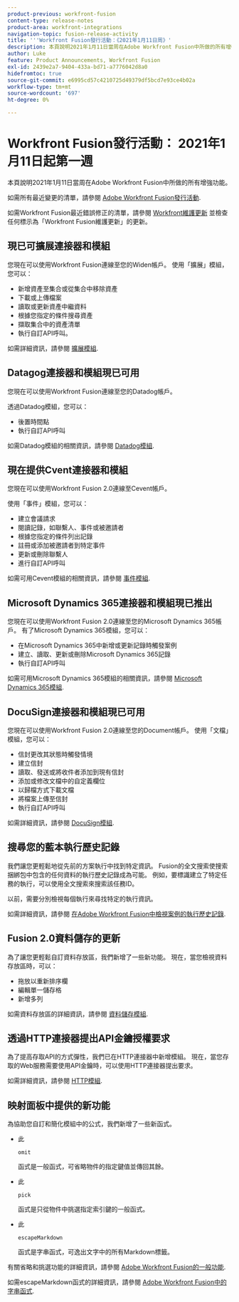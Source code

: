 ```yaml
---
product-previous: workfront-fusion
content-type: release-notes
product-area: workfront-integrations
navigation-topic: fusion-release-activity
title: '''Workfront Fusion發行活動：《2021年1月11日周》'
description: 本頁說明2021年1月11日當周在Adobe Workfront Fusion中所做的所有增強功能。
author: Luke
feature: Product Announcements, Workfront Fusion
exl-id: 2439e2a7-9404-433a-bd71-a7776042d8a0
hidefromtoc: true
source-git-commit: e6995cd57c4210725d49379df5bcd7e93ce4b02a
workflow-type: tm+mt
source-wordcount: '697'
ht-degree: 0%

---
```


# Workfront Fusion發行活動： 2021年1月11日起第一週

本頁說明2021年1月11日當周在Adobe Workfront Fusion中所做的所有增強功能。

如需所有最近變更的清單，請參閱 [Adobe Workfront Fusion發行活動](../../../product-announcements/product-releases/fusion-release-activity/fusion-release-activity.md).

如需Workfront Fusion最近錯誤修正的清單，請參閱 [Workfront維護更新](https://experienceleague.adobe.com/docs/workfront-known-issues/releases/current-updates.html) 並檢查任何標示為「Workfront Fusion維護更新」的更新。

## 現已可擴展連接器和模組

您現在可以使用Workfront Fusion連線至您的Widen帳戶。 使用「擴展」模組，您可以：

* 新增資產至集合或從集合中移除資產
* 下載或上傳檔案
* 讀取或更新資產中繼資料
* 根據您指定的條件搜尋資產
* 擷取集合中的資產清單
* 執行自訂API呼叫。

如需詳細資訊，請參閱 [擴展模組](../../../workfront-fusion/apps-and-their-modules/widen-modules.md).

## Datagog連接器和模組現已可用

您現在可以使用Workfront Fusion連線至您的Datadog帳戶。

透過Datadog模組，您可以：

* 後置時間點
* 執行自訂API呼叫

如需Datadog模組的相關資訊，請參閱 [Datadog模組](../../../workfront-fusion/apps-and-their-modules/datadog-modules.md).

## 現在提供Cvent連接器和模組

您現在可以使用Workfront Fusion 2.0連線至Cevent帳戶。

使用「事件」模組，您可以：

* 建立會議請求
* 閱讀記錄，如聯繫人、事件或被邀請者
* 根據您指定的條件列出記錄
* 註冊或添加被邀請者到特定事件
* 更新或刪除聯繫人
* 進行自訂API呼叫

如需可用Cevent模組的相關資訊，請參閱 [事件模組](../../../workfront-fusion/apps-and-their-modules/cvent-modules.md).

## Microsoft Dynamics 365連接器和模組現已推出

您現在可以使用Workfront Fusion 2.0連線至您的Microsoft Dynamics 365帳戶。 有了Microsoft Dynamics 365模組，您可以：

* 在Microsoft Dynamics 365中新增或更新記錄時觸發案例
* 建立、讀取、更新或刪除Microsoft Dynamics 365記錄
* 執行自訂API呼叫

如需可用Microsoft Dynamics 365模組的相關資訊，請參閱 [Microsoft Dynamics 365模組](../../../workfront-fusion/apps-and-their-modules/microsoft-dynamics-365-modules.md).

## DocuSign連接器和模組現已可用

您現在可以使用Workfront Fusion 2.0連線至您的Document帳戶。 使用「文檔」模組，您可以：

* 信封更改其狀態時觸發情境
* 建立信封
* 讀取、發送或將收件者添加到現有信封
* 添加或修改文檔中的自定義欄位
* 以歸檔方式下載文檔
* 將檔案上傳至信封
* 執行自訂API呼叫

如需詳細資訊，請參閱 [DocuSign模組](../../../workfront-fusion/apps-and-their-modules/docusign-modules.md).

## 搜尋您的藍本執行歷史記錄

我們讓您更輕鬆地從先前的方案執行中找到特定資訊。 Fusion的全文搜索使搜索捆綁包中包含的任何資料的執行歷史記錄成為可能。 例如，要標識建立了特定任務的執行，可以使用全文搜索來搜索該任務ID。

以前，需要分別檢視每個執行來尋找特定的執行資訊。

如需詳細資訊，請參閱 [在Adobe Workfront Fusion中檢視案例的執行歷史記錄](../../../workfront-fusion/scenarios/view-scenario-execution-history.md).

## Fusion 2.0資料儲存的更新

為了讓您更輕鬆自訂資料存放區，我們新增了一些新功能。 現在，當您檢視資料存放區時，可以：

* 拖放以重新排序欄
* 編輯單一儲存格
* 新增多列

如需資料存放區的詳細資訊，請參閱 [資料儲存模組](../../../workfront-fusion/apps-and-their-modules/data-store-modules.md).

## 透過HTTP連接器提出API金鑰授權要求

為了提高存取API的方式彈性，我們已在HTTP連接器中新增模組。 現在，當您存取的Web服務需要使用API金鑰時，可以使用HTTP連接器提出要求。

如需詳細資訊，請參閱 [HTTP模組](../../../workfront-fusion/apps-and-their-modules/http-modules/http-modules-1.md).

## 映射面板中提供的新功能

為協助您自訂和簡化模組中的公式，我們新增了一些新函式。

* 此

   ```
   omit
   ```

   函式是一般函式，可省略物件的指定鍵值並傳回其餘。
* 此

   ```
   pick
   ```

   函式是只從物件中挑選指定索引鍵的一般函式。
* 此

   ```
   escapeMarkdown
   ```

   函式是字串函式，可逸出文字中的所有Markdown標籤。

有關省略和挑選功能的詳細資訊，請參閱 [Adobe Workfront Fusion的一般功能](../../../workfront-fusion/functions/general-functions.md).

如需escapeMarkdown函式的詳細資訊，請參閱 [Adobe Workfront Fusion中的字串函式](../../../workfront-fusion/functions/string-functions.md).
